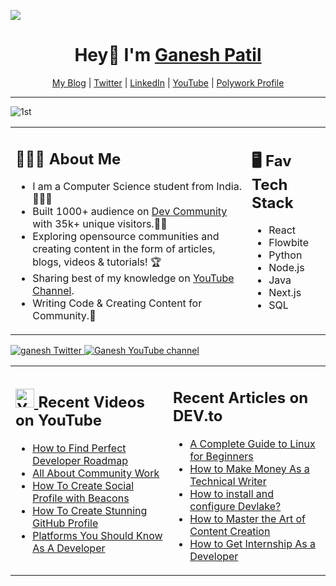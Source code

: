 



![](https://komarev.com/ghpvc/?username=your-github-ganeshpatil386386&style=flat-square)
<h1 align="center"> Hey👋 I'm <a href="https://devgan.me"> Ganesh Patil </a> </h1>

<p align="center">
  <a href="https://patilganesh1010.hashnode.dev/">My Blog</a> |
  <a href="https://twitter.com/ganeshstwt">Twitter</a> |
  <a href="https://www.linkedin.com/in/ganeshpatil386386/">LinkedIn</a> |
  <a href="https://www.youtube.com/channel/UCjMse2JYXPbtlzcnkbXmVQQ">YouTube</a> |
  <a href="https://www.polywork.com/patilganesh1010"> Polywork Profile </a>
</p>

---

![1st](https://user-images.githubusercontent.com/59861179/214578877-8e21796d-04ff-4e19-96ac-4b73985d3b04.png)


<table><tr><td valign="top" width="75%">

## 👨🏻‍🏫 About Me 

- I am a Computer Science student from India. 👩🏻‍💻
- Built 1000+ audience on [Dev Community](https://dev.to/patilganesh1010) with 35k+ unique visitors.✍🏻
- Exploring opensource communities and creating content in the form of articles, blogs, videos & tutorials! 🏆
- Sharing best of my knowledge on [YouTube Channel](https://www.youtube.com/@GaneshsYT). 
- Writing Code & Creating Content for Community.🎯
 
</td><td valign="top" width="25%">



## 🖥️ Fav Tech Stack

- React
- Flowbite
- Python
- Node.js
- Java
- Next.js
- SQL
 
</tr></tr></table>


<p align="left">
  <a href="https://twitter.com/ganeshstwt">
    <img src="https://img.shields.io/twitter/follow/ganeshstwt?label=Twitter&logo=twitter&style=for-the-badge&color=blue" alt="ganesh Twitter"/>
  </a>
  <a href="https://www.youtube.com/@GaneshsYT">
    <img src="https://img.shields.io/youtube/channel/subscribers/UCjMse2JYXPbtlzcnkbXmVQQ?style=for-the-badge&logo=youtube&label=Youtube&color=blue" alt="Ganesh YouTube channel"/>
  </a>
</p>



<table><tr><td valign="top" width="50%">

## <a href="https://www.youtube.com/channel/UCjMse2JYXPbtlzcnkbXmVQQ"><img src="https://cdn.worldvectorlogo.com/logos/youtube-icon.svg" title="YouTube ChannelDocker" alt="Youtube Channel" width="30"/> </a>   Recent Videos on YouTube      
 
<!-- YOUTUBE-VIDEOS-LIST:START -->
- [How to Find Perfect Developer Roadmap](https://www.youtube.com/watch?v=52biDlBTrhQ&t=206s)
- [All About Community Work](https://www.youtube.com/watch?v=gxsGZ22oKvI&t=44s)
- [How To Create Social Profile with Beacons](https://www.youtube.com/watch?v=loYpG7pAD74)
- [How To Create Stunning GitHub Profile](https://www.youtube.com/watch?v=G8JNpCp8u2g)
- [Platforms You Should Know As A Developer ](https://www.youtube.com/watch?v=fZ_VDXGwR5c)

<!-- YOUTUBE-VIDEOS-LIST:END --> 
 
</td><td valign="top" width="50%">

## <a href="https://dev.to/patilganesh1010"></a>   Recent Articles on DEV.to     
 <!-- DEVTO-BLOG-LIST:START -->
* [A Complete Guide to Linux for Beginners](https://patilganesh1010.hashnode.dev/a-complete-guide-to-hackthebox)
* [How to Make Money As a Technical Writer](https://patilganesh1010.hashnode.dev/a-complete-guide-to-make-money-as-a-technical-writer)
* [How to install and configure Devlake?](https://aviyel.com/post/3411)
* [How to Master the Art of Content Creation](https://patilganesh1010.hashnode.dev/how-to-master-the-art-of-content-creation-as-a-developer)
* [How to Get Internship As a Developer](https://patilganesh1010.hashnode.dev/right-approach-to-get-internship-as-a-developer)



<!-- DEVTO-BLOG-LIST:END -->

</td></tr></table>





